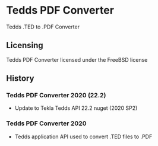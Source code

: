 # Tedds PDF Converter
Tedds .TED to .PDF Converter

## Licensing
Tedds PDF Converter licensed under the FreeBSD license

## History
### Tedds PDF Converter 2020 (22.2)
* Update to Tekla Tedds API 22.2 nuget (2020 SP2)

### Tedds PDF Converter 2020
* Tedds application API used to convert .TED files to .PDF